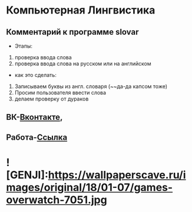 # Компьютерная Лингвистика
## Комментарий к программе slovar
* Этапы:
1. проверка ввода слова
2. проверка ввода слова на русском или на английском 
* как это сделать:
1. Записываем буквы из англ. словаря (~~да-да капсом тоже)
2. Просим пользователя ввести слова
3. делаем проверку от дураков
## ВК-[Вконтакте](https://vk.com/genjimainlol), 
## Работа-[Ссылка](https://github.com/ZZZerock/lingvist/blob/main/slovarik)
# ![GENJI]:https://wallpaperscave.ru/images/original/18/01-07/games-overwatch-7051.jpg
